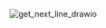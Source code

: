 ![get_next_line_drawio](https://github.com/user-attachments/assets/463c5b55-ac41-499e-8d0e-7cd3d1901576)

